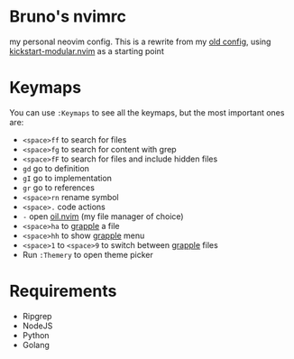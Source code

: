 # Bruno's nvimrc

my personal neovim config. This is a rewrite
from my [old config](https://github.com/brunobmello25/skeleton.nvim),
using [kickstart-modular.nvim](https://github.com/dam9000/kickstart-modular.nvim)
as a starting point

# Keymaps

You can use `:Keymaps` to see all the keymaps, but the most important ones are:

- `<space>ff` to search for files
- `<space>fg` to search for content with grep
- `<space>fF` to search for files and include hidden files
- `gd` go to definition
- `gI` go to implementation
- `gr` go to references
- `<space>rn` rename symbol
- `<space>.` code actions
- `-` open [oil.nvim](https://github.com/stevearc/oil.nvim) (my file manager of choice)
- `<space>ha` to [grapple](https://github.com/cbochs/grapple.nvim) a file
- `<space>hh` to show [grapple](https://github.com/cbochs/grapple.nvim) menu
- `<space>1` to `<space>9` to switch between [grapple](https://github.com/cbochs/grapple.nvim) files
- Run `:Themery` to open theme picker

# Requirements

- Ripgrep
- NodeJS
- Python
- Golang
